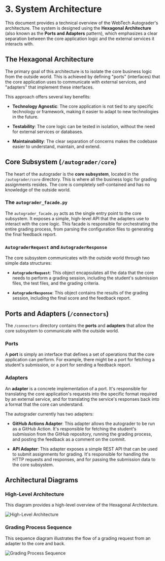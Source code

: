 # 3. System Architecture

This document provides a technical overview of the WebTech Autograder's architecture. The system is designed using the **Hexagonal Architecture** (also known as the **Ports and Adapters** pattern), which emphasizes a clear separation between the core application logic and the external services it interacts with.

## The Hexagonal Architecture

The primary goal of this architecture is to isolate the core business logic from the outside world. This is achieved by defining "ports" (interfaces) that the core application uses to communicate with external services, and "adapters" that implement these interfaces.

This approach offers several key benefits:

* **Technology Agnostic**: The core application is not tied to any specific technology or framework, making it easier to adapt to new technologies in the future.

* **Testability**: The core logic can be tested in isolation, without the need for external services or databases.

* **Maintainability**: The clear separation of concerns makes the codebase easier to understand, maintain, and extend.

## Core Subsystem (`/autograder/core`)

The heart of the autograder is the **core subsystem**, located in the `/autograder/core` directory. This is where all the business logic for grading assignments resides. The core is completely self-contained and has no knowledge of the outside world.

### The `autograder_facade.py`

The `autograder_facade.py` acts as the single entry point to the core subsystem. It exposes a simple, high-level API that the adapters use to interact with the core logic. This facade is responsible for orchestrating the entire grading process, from parsing the configuration files to generating the final feedback report.

### `AutograderRequest` and `AutograderResponse`

The core subsystem communicates with the outside world through two simple data structures:

* **`AutograderRequest`**: This object encapsulates all the data that the core needs to perform a grading session, including the student's submission files, the test files, and the grading criteria.

* **`AutograderResponse`**: This object contains the results of the grading session, including the final score and the feedback report.

## Ports and Adapters (`/connectors`)

The `/connectors` directory contains the **ports** and **adapters** that allow the core subsystem to communicate with the outside world.

### Ports

A **port** is simply an interface that defines a set of operations that the core application can perform. For example, there might be a port for fetching a student's submission, or a port for sending a feedback report.

### Adapters

An **adapter** is a concrete implementation of a port. It's responsible for translating the core application's requests into the specific format required by an external service, and for translating the service's responses back into a format that the core can understand.

The autograder currently has two adapters:

* **GitHub Actions Adapter**: This adapter allows the autograder to be run as a GitHub Action. It's responsible for fetching the student's submission from the GitHub repository, running the grading process, and posting the feedback as a comment on the commit.

* **API Adapter**: This adapter exposes a simple REST API that can be used to submit assignments for grading. It's responsible for handling the HTTP requests and responses, and for passing the submission data to the core subsystem.

## Architectural Diagrams

### High-Level Architecture

This diagram provides a high-level overview of the Hexagonal Architecture.

![High-Level Architecture](/docs/imgs/hexagonal_architecture.png)

### Grading Process Sequence

This sequence diagram illustrates the flow of a grading request from an adapter to the core and back.

![Grading Process Sequence](/docs/imgs/grading_sequence.png)
